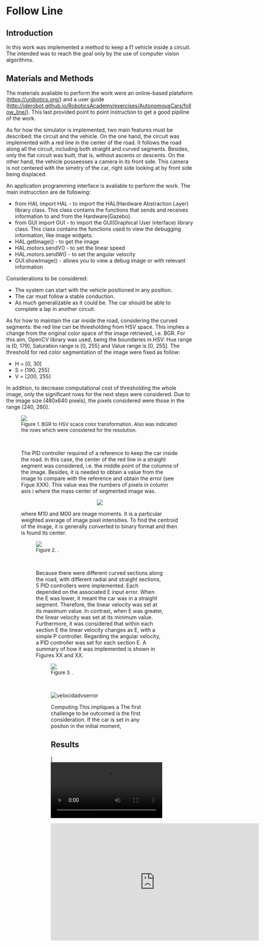 # Follow Line
## Introduction
In this work was implemented a method to keep a f1 vehicle inside a circuit. The intended was to reach the goal only by the use of computer vision algorithms. 
## Materials and Methods
The materials avaliable to perform the work were an online-based plataform (https://unibotics.org/) and a user guide (http://jderobot.github.io/RoboticsAcademy/exercises/AutonomousCars/follow_line/). This last provided point to point instruction to get a good pipiline of the work. 

As for how the simulator is implemented, two main features must be described: the circuit and the vehicle. On the one hand, the circuit was implemented with a red line in the center of the road. It follows the road along all the circuit, including both straight and curved segments. Besides, only the flat circuit was built, that is, without ascents or descents. On the other hand, the vehicle posseesses a camera in its front side. This camera is not centered with the simetry of the car, right side looking at by front side being displaced.

An application programming interface is avaliable to perform the work. The main instrucction are de following: 
- from HAL import HAL - to import the HAL(Hardware Abstraction Layer) library class. This class contains the functions that sends and receives information to and from the Hardware(Gazebo).
- from GUI import GUI - to import the GUI(Graphical User Interface) library class. This class contains the functions used to view the debugging information, like image widgets.
- HAL.getImage() - to get the image
- HAL.motors.sendV() - to set the linear speed
- HAL.motors.sendW() - to set the angular velocity
- GUI.showImage() - allows you to view a debug image or with relevant information

Considerations to be considered:
- The system can start with the vehicle positioned in any position.
- The car must follow a stable conduction. 
- As much generalizable as it could be. The car should be able to complete a lap in another circuit.

As for how to maintain the car inside the road, considering the curved segments: the red line can be thresholding from HSV space. This implies a change from the original color space of the image retrieved,  i.e. BGR. For this aim, OpenCV library was used, being the boundaries in HSV: Hue range is [0, 179], Saturation range is [0, 255] and Value range is [0, 255]. The threshold for red color segmentation of the image were fixed as follow: 

- H = [0, 30]
- S = [190, 255]
- V = [200, 255]

In addition, to decrease computational cost of thresholding the whole image, only the significant rows for the next steps were considered. Due to the image size (480x640 pixels), the pixels considered were those in the range [240, 260].

<figure>
    <img src= 'https://user-images.githubusercontent.com/37750255/111031240-bb2eaa80-8406-11eb-993f-722424f343f7.png' />
    <font size="2">
    <figcaption> Figure 1. BGR to HSV scace color transformation. Also was indicated the rows which were considered for the resolution.
    </figcaption>
    </font>

&nbsp; 

The PID controller required of a reference to keep the car inside the road. In this case, the center of the red line in a straight segment was considered, i.e. the middle point of the columns of the image. Besides, it is needed to obtain a value from the image to compare with the reference and obtain the error (see Figue XXX). This value was the numbers of pixels in column axis i where the mass center of segmented image was.

<p align="center">
<img src="https://render.githubusercontent.com/render/math?math=D = M_{10} / M_{00}">
</p>
where M10 and M00 are image moments. It is a particular weighted average of image pixel intensities. To find the centroid of the image, it is generally converted to binary format and then is found its center.

<figure>
    <img src= 'https://user-images.githubusercontent.com/37750255/111072120-76c00f00-84d9-11eb-811c-e8c911280143.png' />
    <font size="2">
    <figcaption> Figure 2. .
    </figcaption>
    </font>

&nbsp;

Because there were different curved sections along the road, with different radial and straight sections, 5 PID controllers were implemented. Each depended on the associated E input error. When the E was lower, it meant the car was in a straight segment. Therefore, the linear velocity was set at its maximum value. In contrast, when E was greater, the linear velocity was set at its minimum value. Furthermore, it was considered that within each section E the linear velocity changes as E, with a simple P controller. Regarding the angular velocity, a PID controller was set for each section E. A summary of how it was implemented is shown in Figures XX and XX.

<figure>
    <img src= 'https://user-images.githubusercontent.com/37750255/111079227-5902a200-84f9-11eb-9bd2-917f7578a93d.png' />
    <font size="2">
    <figcaption> Figure 3. .
    </figcaption>
    </font>

&nbsp; 

![velocidadvserror](https://user-images.githubusercontent.com/37750255/111081410-818f9980-8503-11eb-9625-6d1aa8f67b80.png)




Computing 
This impliques a 
The first challenge to be outcomed is the first consideration. If the car is set in any positon in the initial moment, 


## Results


[![Watch the video](https://user-images.githubusercontent.com/37750255/111085635-772bca80-8518-11eb-8a4f-a7369c906951.mp4)


<iframe width="560" height="315" src="https://www.youtube.com/embed/-30oWzz1rwk" frameborder="0" allow="accelerometer; autoplay; clipboard-write; encrypted-media; gyroscope; picture-in-picture" allowfullscreen></iframe>
